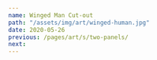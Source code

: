 ```yaml
---
name: Winged Man Cut-out
path: "/assets/img/art/winged-human.jpg"
date: 2020-05-26
previous: /pages/art/s/two-panels/
next: 
---
```


